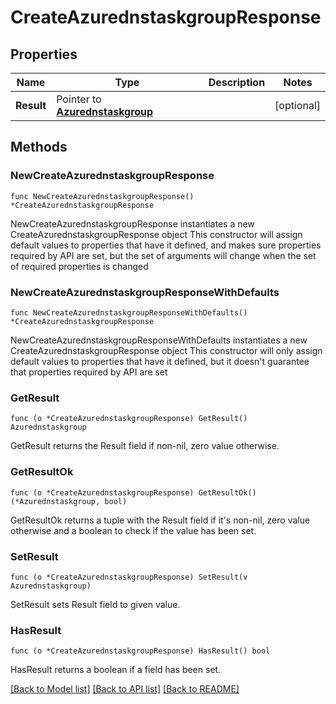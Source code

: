 # CreateAzurednstaskgroupResponse

## Properties

Name | Type | Description | Notes
------------ | ------------- | ------------- | -------------
**Result** | Pointer to [**Azurednstaskgroup**](Azurednstaskgroup.md) |  | [optional] 

## Methods

### NewCreateAzurednstaskgroupResponse

`func NewCreateAzurednstaskgroupResponse() *CreateAzurednstaskgroupResponse`

NewCreateAzurednstaskgroupResponse instantiates a new CreateAzurednstaskgroupResponse object
This constructor will assign default values to properties that have it defined,
and makes sure properties required by API are set, but the set of arguments
will change when the set of required properties is changed

### NewCreateAzurednstaskgroupResponseWithDefaults

`func NewCreateAzurednstaskgroupResponseWithDefaults() *CreateAzurednstaskgroupResponse`

NewCreateAzurednstaskgroupResponseWithDefaults instantiates a new CreateAzurednstaskgroupResponse object
This constructor will only assign default values to properties that have it defined,
but it doesn't guarantee that properties required by API are set

### GetResult

`func (o *CreateAzurednstaskgroupResponse) GetResult() Azurednstaskgroup`

GetResult returns the Result field if non-nil, zero value otherwise.

### GetResultOk

`func (o *CreateAzurednstaskgroupResponse) GetResultOk() (*Azurednstaskgroup, bool)`

GetResultOk returns a tuple with the Result field if it's non-nil, zero value otherwise
and a boolean to check if the value has been set.

### SetResult

`func (o *CreateAzurednstaskgroupResponse) SetResult(v Azurednstaskgroup)`

SetResult sets Result field to given value.

### HasResult

`func (o *CreateAzurednstaskgroupResponse) HasResult() bool`

HasResult returns a boolean if a field has been set.


[[Back to Model list]](../README.md#documentation-for-models) [[Back to API list]](../README.md#documentation-for-api-endpoints) [[Back to README]](../README.md)


